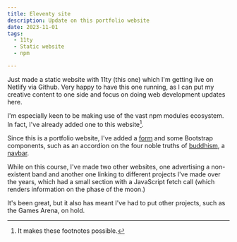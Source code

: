 ```yaml
---
title: Eleventy site
description: Update on this portfolio website
date: 2023-11-01
tags:
  - 11ty
  - Static website
  - npm

---
```


Just made a static website with 11ty (this one) which I'm getting live on Netlify via Github. Very happy to have this one running, as I can put my creative content to one side and focus on doing web development updates here. 

I'm especially keen to be making use of the vast npm modules ecosystem. In fact, I've already added one to this website[^1]. 

Since this is a portfolio website, I've added a <a href="/form">form</a> and some Bootstrap components, such as an accordion on the four noble truths of <a href="/buddhism">buddhism</a>, a <a href="#">navbar</a>.

While on this course, I've made two other websites, one advertising a non-existent band and another one linking to different projects I've made over the years, which had a small section with a JavaScript fetch call (which renders information on the phase of the moon.)

It's been great, but it also has meant I've had to put other projects, such as the Games Arena, on hold.

[^1]: It makes these footnotes possible.